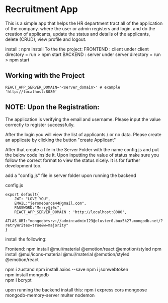 # Recruitment App
This is a simple app that helps the HR department tract all of the application of the company.
where the user or admin registers and login. and do the creation of applicants, update the status and details of the applicants, delete (CRUD), view profile and logout. 

install : npm install
To the the project:
FRONTEND : client under client directory =  run > npm start
BACKEND : server under server directory =  run > npm start

## Working with the Project
```
REACT_APP_SERVER_DOMAIN='<server_domain>' # example 'http://localhost:8080'
```
## NOTE: Upon the Registration: 
The application is verifying the email and username. Please input the value correctly to register successfully.

After the login you will view the list of applicants / or no data. Please create an applicate by clicking the button "create Applicant"


After that create a file in the Server Folder with the name config.js and put the below code inside it.
Upon inputting the value of status make sure you follow the correct format to view the status nicely. It is for further development too.

add a "config.js" file in server folder upon running the backend

config.js
```
export default{
    JWT: "LOVE YOU",
    EMAIL:"jeromeburce44@gmail.com",
    PASSWORD:"Merry@j0c",
    REACT_APP_SERVER_DOMAIN : 'http://localhost:8080',
    ATLAS_URI:"mongodb+srv://admin:admin123@cluster0.bux5k27.mongodb.net/?retryWrites=true&w=majority"
}
```

install the following:

Frontend:
npm install @mui/material @emotion/react @emotion/styled
npm install @mui/icons-material @mui/material @emotion/styled @emotion/react

npm i zustand
npm install axios --save
npm i jsonwebtoken      
npm install mongodb    
npm i bcrypt  

upon running the backend install this:
npm i express cors mongoose mongodb-memory-server multer nodemon


